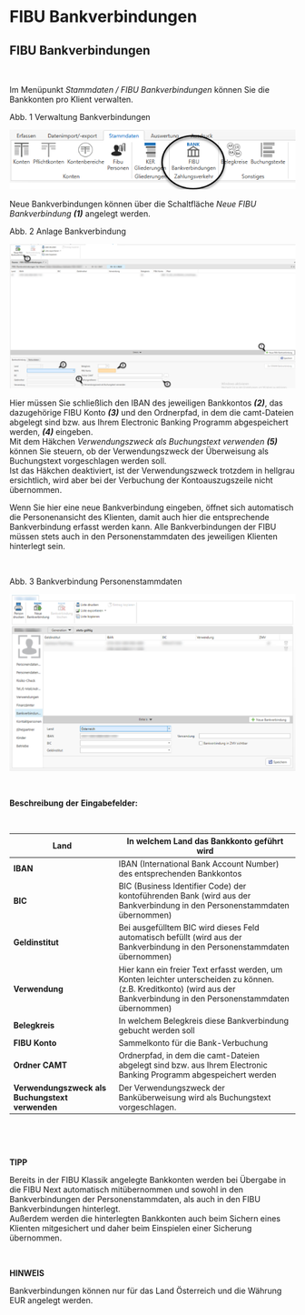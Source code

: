 # FIBU Bankverbindungen

## FIBU Bankverbindungen

&nbsp;

Im Menüpunkt *Stammdaten / FIBU Bankverbindungen* können Sie die Bankkonten pro Klient verwalten.

Abb. 1 Verwaltung Bankverbindungen

![Image](<../assets/NeuesElement118.png>)

Neue Bankverbindungen können über die Schaltfläche *Neue FIBU Bankverbindung* ***(1)*** angelegt werden.

Abb. 2 Anlage Bankverbindung

![Image](<../assets/NeuesElement117.png>)

Hier müssen Sie schließlich den IBAN des jeweiligen Bankkontos ***(2)***, das dazugehörige FIBU Konto ***(3)*** und den Ordnerpfad, in dem die camt-Dateien abgelegt sind bzw. aus Ihrem Electronic Banking Programm abgespeichert werden, ***(4)*** eingeben.\
Mit dem Häkchen *Verwendungszweck als Buchungstext verwenden* ***(5)*** können Sie steuern, ob der Verwendungszweck der Überweisung als Buchungstext vorgeschlagen werden soll.\
Ist das Häkchen deaktiviert, ist der Verwendungszweck trotzdem in hellgrau ersichtlich, wird aber bei der Verbuchung der Kontoauszugszeile nicht übernommen.

Wenn Sie hier eine neue Bankverbindung eingeben, öffnet sich automatisch die Personenansicht des Klienten, damit auch hier die entsprechende Bankverbindung erfasst werden kann. Alle Bankverbindungen der FIBU müssen stets auch in den Personenstammdaten des jeweiligen Klienten hinterlegt sein.

&nbsp;

Abb. 3 Bankverbindung Personenstammdaten

![Image](<../assets/NeuesElement116.png>)

&nbsp;

**Beschreibung** **der** **Eingabefelder:**

&nbsp;

| **Land** | In welchem Land das Bankkonto geführt wird |
| --- | --- |
| **IBAN** | IBAN (International Bank Account Number) des entsprechenden Bankkontos |
| **BIC**&nbsp; | BIC (Business Identifier Code) der kontoführenden Bank (wird aus der Bankverbindung in den Personenstammdaten übernommen) |
| **Geldinstitut**&nbsp; | Bei ausgefülltem BIC wird dieses Feld automatisch befüllt (wird aus der Bankverbindung in den Personenstammdaten übernommen) |
| **Verwendung** | Hier kann ein freier Text erfasst werden, um Konten leichter unterscheiden zu können. (z.B. Kreditkonto) (wird aus der Bankverbindung in den Personenstammdaten übernommen) |
| **Belegkreis** | In welchem Belegkreis diese Bankverbindung gebucht werden soll |
| **FIBU** **Konto** | Sammelkonto für die Bank-Verbuchung |
| **Ordner** **CAMT** | Ordnerpfad, in dem die camt-Dateien abgelegt sind bzw. aus Ihrem Electronic Banking Programm abgespeichert werden |
| **Verwendungszweck** **als Buchungstext** **verwenden** | Der Verwendungszweck der Banküberweisung wird als Buchungstext vorgeschlagen. |


&nbsp;

&nbsp;

**TIPP**

Bereits in der FIBU Klassik angelegte Bankkonten werden bei Übergabe in die FIBU Next automatisch mitübernommen und sowohl in den Bankverbindungen der Personenstammdaten, als auch in den FIBU Bankverbindungen hinterlegt.\
Außerdem werden die hinterlegten Bankkonten auch beim Sichern eines Klienten mitgesichert und daher beim Einspielen einer Sicherung übernommen.

&nbsp;

**HINWEIS**

Bankverbindungen können nur für das Land Österreich und die Währung EUR angelegt werden.
